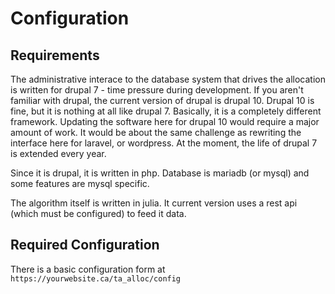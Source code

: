 # Configuration

## Requirements

The administrative interace to the database system that drives the allocation is written for drupal 7 - time pressure during development.  If you aren't familiar with drupal, the current version of drupal is drupal 10.  Drupal 10 is fine, but it is nothing at all like drupal 7.  Basically, it is a completely different framework.  Updating the software here for drupal 10 would require a major amount of work. It would be about the same challenge as rewriting the interface here for laravel, or wordpress.   At the moment, the life of drupal 7 is extended every year.

Since it is drupal, it is written in php.  Database is mariadb (or mysql) and some features are mysql specific.

The algorithm itself is written in julia.  It current version uses a rest api (which must be configured) to feed it data.

## Required Configuration

There is a basic configuration form at `https://yourwebsite.ca/ta_alloc/config`

